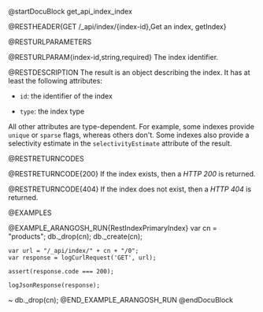 
@startDocuBlock get_api_index_index

@RESTHEADER{GET /_api/index/{index-id},Get an index, getIndex}

@RESTURLPARAMETERS

@RESTURLPARAM{index-id,string,required}
The index identifier.

@RESTDESCRIPTION
The result is an object describing the index. It has at least the following
attributes:

- `id`: the identifier of the index

- `type`: the index type

All other attributes are type-dependent. For example, some indexes provide
`unique` or `sparse` flags, whereas others don't. Some indexes also provide
a selectivity estimate in the `selectivityEstimate` attribute of the result.

@RESTRETURNCODES

@RESTRETURNCODE{200}
If the index exists, then a *HTTP 200* is returned.

@RESTRETURNCODE{404}
If the index does not exist, then a *HTTP 404*
is returned.

@EXAMPLES

@EXAMPLE_ARANGOSH_RUN{RestIndexPrimaryIndex}
    var cn = "products";
    db._drop(cn);
    db._create(cn);

    var url = "/_api/index/" + cn + "/0";
    var response = logCurlRequest('GET', url);

    assert(response.code === 200);

    logJsonResponse(response);
  ~ db._drop(cn);
@END_EXAMPLE_ARANGOSH_RUN
@endDocuBlock
